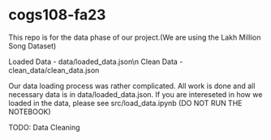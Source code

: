 # cogs108-fa23

This repo is for the data phase of our project.(We are using the Lakh Million Song Dataset)

Loaded Data - data/loaded_data.json\n
Clean Data - clean_data/clean_data.json

Our data loading process was rather complicated. All work is done and all necessary data is in data/loaded_data.json. If you are intereseted in how we loaded in the data, please see src/load_data.ipynb (DO NOT RUN THE NOTEBOOK)

TODO: Data Cleaning
